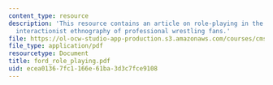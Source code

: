 ```yaml
---
content_type: resource
description: 'This resource contains an article on role-playing in the stands: a symbolic
  interactionist ethnography of professional wrestling fans.'
file: https://ol-ocw-studio-app-production.s3.amazonaws.com/courses/cms-997-topics-in-comparative-media-american-pro-wrestling-spring-2007/ecea01367fc1166e61ba3d3c7fce9108_ford_role_playing.pdf
file_type: application/pdf
resourcetype: Document
title: ford_role_playing.pdf
uid: ecea0136-7fc1-166e-61ba-3d3c7fce9108
---
```

